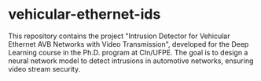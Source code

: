 # vehicular-ethernet-ids
This repository contains the project "Intrusion Detector for Vehicular Ethernet AVB Networks with Video Transmission", developed for the Deep Learning course in the Ph.D. program at CIn/UFPE. The goal is to design a neural network model to detect intrusions in automotive networks, ensuring video stream security.
